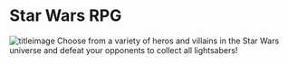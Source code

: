 # Star Wars RPG
![titleimage](https://user-images.githubusercontent.com/30301389/34653349-b8692b54-f3b8-11e7-914d-d1e08d32d16c.jpg)
Choose from a variety of heros and villains in the Star Wars universe and defeat your opponents to collect all lightsabers!
